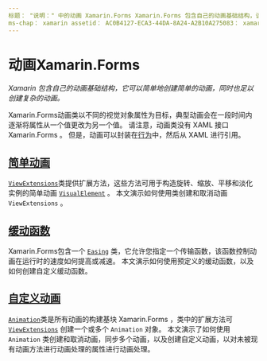 ```yaml
---
标题： "说明：" 中的动画 Xamarin.Forms Xamarin.Forms 包含自己的动画基础结构，该基础结构简单地用于创建简单的动画，同时也足以创建复杂的动画。 "
ms-chap： xamarin assetid： AC0B4127-ECA3-44DA-8A24-A2B10A275083： xamarin 窗体作者： davidbritch： dabritch ms. 日期：07/14/2016 非 loc： [ Xamarin.Forms ， Xamarin.Essentials ]
---
```


# <a name="animation-in-xamarinforms"></a>动画Xamarin.Forms

_Xamarin 包含自己的动画基础结构，它可以简单地创建简单的动画，同时也足以创建复杂的动画。_

Xamarin.Forms动画类以不同的视觉对象属性为目标，典型动画会在一段时间内逐渐将属性从一个值更改为另一个值。 请注意，动画类没有 XAML 接口 Xamarin.Forms 。 但是，动画可以封装在[行为](~/xamarin-forms/app-fundamentals/behaviors/index.md)中，然后从 XAML 进行引用。

## <a name="simple-animations"></a>[简单动画](simple.md)

[`ViewExtensions`](xref:Xamarin.Forms.ViewExtensions)类提供扩展方法，这些方法可用于构造旋转、缩放、平移和淡化实例的简单动画 [`VisualElement`](xref:Xamarin.Forms.VisualElement) 。 本文演示如何使用类创建和取消动画 `ViewExtensions` 。

## <a name="easing-functions"></a>[缓动函数](easing.md)

Xamarin.Forms包含一个 [`Easing`](xref:Xamarin.Forms.Easing) 类，它允许您指定一个传输函数，该函数控制动画在运行时的速度如何提高或减速。 本文演示如何使用预定义的缓动函数，以及如何创建自定义缓动函数。

## <a name="custom-animations"></a>[自定义动画](custom.md)

[`Animation`](xref:Xamarin.Forms.Animation)类是所有动画的构建基块 Xamarin.Forms ，类中的扩展方法可 [`ViewExtensions`](xref:Xamarin.Forms.ViewExtensions) 创建一个或多个 `Animation` 对象。 本文演示了如何使用 `Animation` 类创建和取消动画，同步多个动画，以及创建自定义动画，以对未被现有动画方法进行动画处理的属性进行动画处理。
